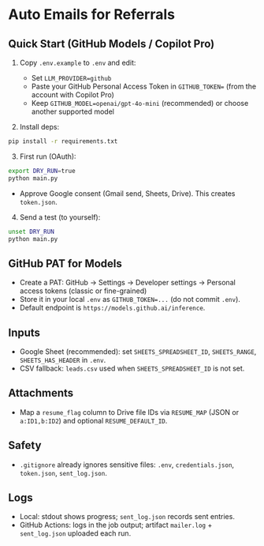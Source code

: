 # Auto Emails for Referrals

## Quick Start (GitHub Models / Copilot Pro)

1. Copy `.env.example` to `.env` and edit:
   - Set `LLM_PROVIDER=github`
   - Paste your GitHub Personal Access Token in `GITHUB_TOKEN=` (from the account with Copilot Pro)
   - Keep `GITHUB_MODEL=openai/gpt-4o-mini` (recommended) or choose another supported model

2. Install deps:
```bash
pip install -r requirements.txt
```

3. First run (OAuth):
```bash
export DRY_RUN=true
python main.py
```
- Approve Google consent (Gmail send, Sheets, Drive). This creates `token.json`.

4. Send a test (to yourself):
```bash
unset DRY_RUN
python main.py
```

## GitHub PAT for Models
- Create a PAT: GitHub → Settings → Developer settings → Personal access tokens (classic or fine-grained)
- Store it in your local `.env` as `GITHUB_TOKEN=...` (do not commit `.env`).
- Default endpoint is `https://models.github.ai/inference`.

## Inputs
- Google Sheet (recommended): set `SHEETS_SPREADSHEET_ID`, `SHEETS_RANGE`, `SHEETS_HAS_HEADER` in `.env`.
- CSV fallback: `leads.csv` used when `SHEETS_SPREADSHEET_ID` is not set.

## Attachments
- Map a `resume_flag` column to Drive file IDs via `RESUME_MAP` (JSON or `a:ID1,b:ID2`) and optional `RESUME_DEFAULT_ID`.

## Safety
- `.gitignore` already ignores sensitive files: `.env`, `credentials.json`, `token.json`, `sent_log.json`.

## Logs
- Local: stdout shows progress; `sent_log.json` records sent entries.
- GitHub Actions: logs in the job output; artifact `mailer.log` + `sent_log.json` uploaded each run.
